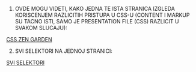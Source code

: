 1. OVDE MOGU VIDETI, KAKO JEDNA TE ISTA STRANICA IZGLEDA KORISCENJEM RAZLICITIH PRISTUPA U CSS-U (CONTENT I MARKUP SU TACNO ISTI, SAMO JE PRESENTATION FILE (CSS) RAZLICIT U SVAKOM SLUCAJU):

[CSS ZEN GARDEN](http://www.csszengarden.com)

2. SVI SELEKTORI NA JEDNOJ STRANICI:

[SVI SELEKTORI](https://estelle.github.io/cssmastery/selectors/selectors.html)

